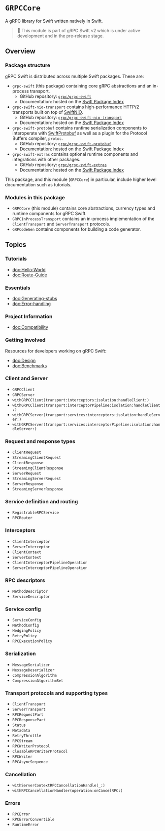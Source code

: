 # ``GRPCCore``

A gRPC library for Swift written natively in Swift.

> 🚧 This module is part of gRPC Swift v2 which is under active development and in the pre-release
> stage.

## Overview

### Package structure

gRPC Swift is distributed across multiple Swift packages. These are:

- `grpc-swift` (this package) containing core gRPC abstractions and an in-process transport.
  - GitHub repository: [`grpc/grpc-swift`](https://github.com/grpc/grpc-swift)
  - Documentation: hosted on the [Swift Package
    Index](https://swiftpackageindex.com/grpc/grpc-swift/documentation)
- `grpc-swift-nio-transport` contains high-performance HTTP/2 transports built on top
    of [SwiftNIO](https://github.com/apple/swift-nio).
  - GitHub repository: [`grpc/grpc-swift-nio-transport`](https://github.com/grpc/grpc-swift-nio-transport)
  - Documentation: hosted on the [Swift Package
    Index](https://swiftpackageindex.com/grpc/grpc-swift-nio-transport/documentation)
- `grpc-swift-protobuf` contains runtime serialization components to interoperate with
    [SwiftProtobuf](https://github.com/apple/swift-protobuf) as well as a plugin for the Protocol
    Buffers compiler, `protoc`.
  - GitHub repository: [`grpc/grpc-swift-protobuf`](https://github.com/grpc/grpc-swift-protobuf)
  - Documentation: hosted on the [Swift Package
    Index](https://swiftpackageindex.com/grpc/grpc-swift-protobuf/documentation)
- `grpc-swift-extras` contains optional runtime components and integrations with other packages.
  - GitHub repository: [`grpc/grpc-swift-extras`](https://github.com/grpc/grpc-swift-extras)
  - Documentation: hosted on the [Swift Package
    Index](https://swiftpackageindex.com/grpc/grpc-swift-extras/documentation)

This package, and this module (``GRPCCore``) in particular, include higher level documentation such
as tutorials.

### Modules in this package

- ``GRPCCore`` (this module) contains core abstractions, currency types and runtime components
  for gRPC Swift.
- `GRPCInProcessTransport` contains an in-process implementation of the ``ClientTransport`` and
  ``ServerTransport`` protocols.
- `GRPCodeGen` contains components for building a code generator.

## Topics

### Tutorials

- <doc:Hello-World>
- <doc:Route-Guide>

### Essentials

- <doc:Generating-stubs>
- <doc:Error-handling>

### Project Information

- <doc:Compatibility>

### Getting involved

Resources for developers working on gRPC Swift:

- <doc:Design>
- <doc:Benchmarks>

### Client and Server

- ``GRPCClient``
- ``GRPCServer``
- ``withGRPCClient(transport:interceptors:isolation:handleClient:)``
- ``withGRPCClient(transport:interceptorPipeline:isolation:handleClient:)``
- ``withGRPCServer(transport:services:interceptors:isolation:handleServer:)``
- ``withGRPCServer(transport:services:interceptorPipeline:isolation:handleServer:)``

### Request and response types

- ``ClientRequest``
- ``StreamingClientRequest``
- ``ClientResponse``
- ``StreamingClientResponse``
- ``ServerRequest``
- ``StreamingServerRequest``
- ``ServerResponse``
- ``StreamingServerResponse``

### Service definition and routing

- ``RegistrableRPCService``
- ``RPCRouter``

### Interceptors

- ``ClientInterceptor``
- ``ServerInterceptor``
- ``ClientContext``
- ``ServerContext``
- ``ClientInterceptorPipelineOperation``
- ``ServerInterceptorPipelineOperation``

### RPC descriptors

- ``MethodDescriptor``
- ``ServiceDescriptor``

### Service config

- ``ServiceConfig``
- ``MethodConfig``
- ``HedgingPolicy``
- ``RetryPolicy``
- ``RPCExecutionPolicy``

### Serialization

- ``MessageSerializer``
- ``MessageDeserializer``
- ``CompressionAlgorithm``
- ``CompressionAlgorithmSet``

### Transport protocols and supporting types

- ``ClientTransport``
- ``ServerTransport``
- ``RPCRequestPart``
- ``RPCResponsePart``
- ``Status``
- ``Metadata``
- ``RetryThrottle``
- ``RPCStream``
- ``RPCWriterProtocol``
- ``ClosableRPCWriterProtocol``
- ``RPCWriter``
- ``RPCAsyncSequence``

### Cancellation

- ``withServerContextRPCCancellationHandle(_:)``
- ``withRPCCancellationHandler(operation:onCancelRPC:)``

### Errors

- ``RPCError``
- ``RPCErrorConvertible``
- ``RuntimeError``
